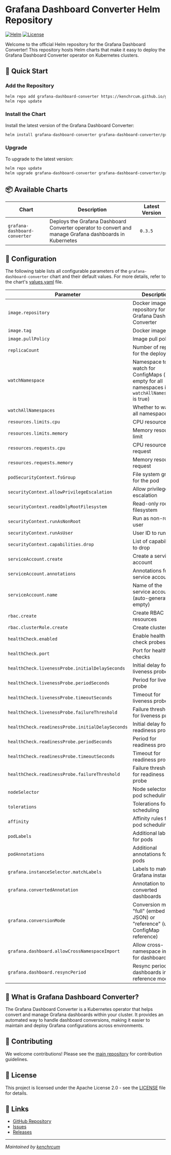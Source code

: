 # Grafana Dashboard Converter Helm Repository

[![Helm](https://img.shields.io/badge/Helm-3.0+-blue.svg)](https://helm.sh/)
[![License](https://img.shields.io/badge/License-Apache%202.0-blue.svg)](https://opensource.org/licenses/Apache-2.0)

Welcome to the official Helm repository for the Grafana Dashboard Converter! This repository hosts Helm charts that make it easy to deploy the Grafana Dashboard Converter operator on Kubernetes clusters.

## 🚀 Quick Start

### Add the Repository

```bash
helm repo add grafana-dashboard-converter https://kenchrcum.github.io/grafana-dashboard-converter/
helm repo update
```

### Install the Chart

Install the latest version of the Grafana Dashboard Converter:

```bash
helm install grafana-dashboard-converter grafana-dashboard-converter/grafana-dashboard-converter
```

### Upgrade

To upgrade to the latest version:

```bash
helm repo update
helm upgrade grafana-dashboard-converter grafana-dashboard-converter/grafana-dashboard-converter
```

## 📦 Available Charts

| Chart | Description | Latest Version |
|-------|-------------|----------------|
| `grafana-dashboard-converter` | Deploys the Grafana Dashboard Converter operator to convert and manage Grafana dashboards in Kubernetes | `0.3.5` |

## 🔧 Configuration

The following table lists all configurable parameters of the `grafana-dashboard-converter` chart and their default values. For more details, refer to the chart's [values.yaml](https://github.com/kenchrcum/grafana-dashboard-converter/blob/main/helm/grafana-dashboard-converter/values.yaml) file.

| Parameter | Description | Default |
|-----------|-------------|---------|
| `image.repository` | Docker image repository for the Grafana Dashboard Converter | `kenchrcum/grafana-dashboard-converter` |
| `image.tag` | Docker image tag | `"0.3.5"` |
| `image.pullPolicy` | Image pull policy | `Always` |
| `replicaCount` | Number of replicas for the deployment | `1` |
| `watchNamespace` | Namespace to watch for ConfigMaps (leave empty for all namespaces if `watchAllNamespaces` is true) | `""` |
| `watchAllNamespaces` | Whether to watch all namespaces | `false` |
| `resources.limits.cpu` | CPU resource limit | `100m` |
| `resources.limits.memory` | Memory resource limit | `128Mi` |
| `resources.requests.cpu` | CPU resource request | `50m` |
| `resources.requests.memory` | Memory resource request | `64Mi` |
| `podSecurityContext.fsGroup` | File system group for the pod | `10001` |
| `securityContext.allowPrivilegeEscalation` | Allow privilege escalation | `false` |
| `securityContext.readOnlyRootFilesystem` | Read-only root filesystem | `true` |
| `securityContext.runAsNonRoot` | Run as non-root user | `true` |
| `securityContext.runAsUser` | User ID to run as | `10001` |
| `securityContext.capabilities.drop` | List of capabilities to drop | `["ALL"]` |
| `serviceAccount.create` | Create a service account | `true` |
| `serviceAccount.annotations` | Annotations for the service account | `{}` |
| `serviceAccount.name` | Name of the service account (auto-generated if empty) | `""` |
| `rbac.create` | Create RBAC resources | `true` |
| `rbac.clusterRole.create` | Create cluster role | `true` |
| `healthCheck.enabled` | Enable health check probes | `true` |
| `healthCheck.port` | Port for health checks | `8080` |
| `healthCheck.livenessProbe.initialDelaySeconds` | Initial delay for liveness probe | `30` |
| `healthCheck.livenessProbe.periodSeconds` | Period for liveness probe | `30` |
| `healthCheck.livenessProbe.timeoutSeconds` | Timeout for liveness probe | `5` |
| `healthCheck.livenessProbe.failureThreshold` | Failure threshold for liveness probe | `3` |
| `healthCheck.readinessProbe.initialDelaySeconds` | Initial delay for readiness probe | `5` |
| `healthCheck.readinessProbe.periodSeconds` | Period for readiness probe | `10` |
| `healthCheck.readinessProbe.timeoutSeconds` | Timeout for readiness probe | `5` |
| `healthCheck.readinessProbe.failureThreshold` | Failure threshold for readiness probe | `3` |
| `nodeSelector` | Node selector for pod scheduling | `{}` |
| `tolerations` | Tolerations for pod scheduling | `[]` |
| `affinity` | Affinity rules for pod scheduling | `{}` |
| `podLabels` | Additional labels for pods | `{}` |
| `podAnnotations` | Additional annotations for pods | `{}` |
| `grafana.instanceSelector.matchLabels` | Labels to match Grafana instances | `{"dashboards": "grafana"}` |
| `grafana.convertedAnnotation` | Annotation to mark converted dashboards | `"grafana-dashboard-converter/converted-at"` |
| `grafana.conversionMode` | Conversion mode: "full" (embed JSON) or "reference" (use ConfigMap reference) | `"full"` |
| `grafana.dashboard.allowCrossNamespaceImport` | Allow cross-namespace import for dashboards | `true` |
| `grafana.dashboard.resyncPeriod` | Resync period for dashboards in reference mode | `"10m"` |

## 📖 What is Grafana Dashboard Converter?

The Grafana Dashboard Converter is a Kubernetes operator that helps convert and manage Grafana dashboards within your cluster. It provides an automated way to handle dashboard conversions, making it easier to maintain and deploy Grafana configurations across environments.

## 🤝 Contributing

We welcome contributions! Please see the [main repository](https://github.com/kenchrcum/grafana-dashboard-converter) for contribution guidelines.

## 📄 License

This project is licensed under the Apache License 2.0 - see the [LICENSE](https://github.com/kenchrcum/grafana-dashboard-converter/blob/main/LICENSE) file for details.

## 🔗 Links

- [GitHub Repository](https://github.com/kenchrcum/grafana-dashboard-converter)
- [Issues](https://github.com/kenchrcum/grafana-dashboard-converter/issues)
- [Releases](https://github.com/kenchrcum/grafana-dashboard-converter/releases)

---

*Maintained by [kenchrcum](https://github.com/kenchrcum)*